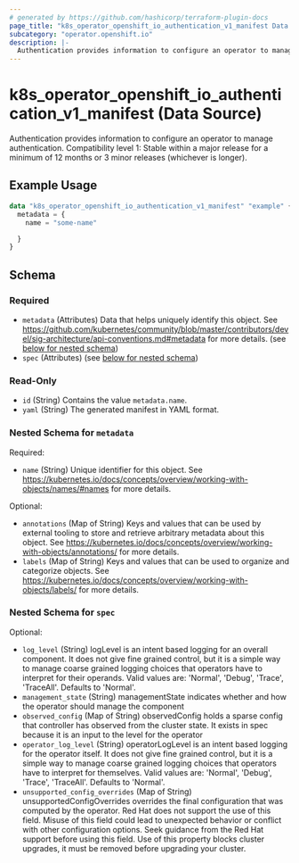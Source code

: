 ```yaml
---
# generated by https://github.com/hashicorp/terraform-plugin-docs
page_title: "k8s_operator_openshift_io_authentication_v1_manifest Data Source - terraform-provider-k8s"
subcategory: "operator.openshift.io"
description: |-
  Authentication provides information to configure an operator to manage authentication.  Compatibility level 1: Stable within a major release for a minimum of 12 months or 3 minor releases (whichever is longer).
---
```


# k8s_operator_openshift_io_authentication_v1_manifest (Data Source)

Authentication provides information to configure an operator to manage authentication.  Compatibility level 1: Stable within a major release for a minimum of 12 months or 3 minor releases (whichever is longer).

## Example Usage

```terraform
data "k8s_operator_openshift_io_authentication_v1_manifest" "example" {
  metadata = {
    name = "some-name"

  }
}
```

<!-- schema generated by tfplugindocs -->
## Schema

### Required

- `metadata` (Attributes) Data that helps uniquely identify this object. See https://github.com/kubernetes/community/blob/master/contributors/devel/sig-architecture/api-conventions.md#metadata for more details. (see [below for nested schema](#nestedatt--metadata))
- `spec` (Attributes) (see [below for nested schema](#nestedatt--spec))

### Read-Only

- `id` (String) Contains the value `metadata.name`.
- `yaml` (String) The generated manifest in YAML format.

<a id="nestedatt--metadata"></a>
### Nested Schema for `metadata`

Required:

- `name` (String) Unique identifier for this object. See https://kubernetes.io/docs/concepts/overview/working-with-objects/names/#names for more details.

Optional:

- `annotations` (Map of String) Keys and values that can be used by external tooling to store and retrieve arbitrary metadata about this object. See https://kubernetes.io/docs/concepts/overview/working-with-objects/annotations/ for more details.
- `labels` (Map of String) Keys and values that can be used to organize and categorize objects. See https://kubernetes.io/docs/concepts/overview/working-with-objects/labels/ for more details.


<a id="nestedatt--spec"></a>
### Nested Schema for `spec`

Optional:

- `log_level` (String) logLevel is an intent based logging for an overall component.  It does not give fine grained control, but it is a simple way to manage coarse grained logging choices that operators have to interpret for their operands.  Valid values are: 'Normal', 'Debug', 'Trace', 'TraceAll'. Defaults to 'Normal'.
- `management_state` (String) managementState indicates whether and how the operator should manage the component
- `observed_config` (Map of String) observedConfig holds a sparse config that controller has observed from the cluster state.  It exists in spec because it is an input to the level for the operator
- `operator_log_level` (String) operatorLogLevel is an intent based logging for the operator itself.  It does not give fine grained control, but it is a simple way to manage coarse grained logging choices that operators have to interpret for themselves.  Valid values are: 'Normal', 'Debug', 'Trace', 'TraceAll'. Defaults to 'Normal'.
- `unsupported_config_overrides` (Map of String) unsupportedConfigOverrides overrides the final configuration that was computed by the operator. Red Hat does not support the use of this field. Misuse of this field could lead to unexpected behavior or conflict with other configuration options. Seek guidance from the Red Hat support before using this field. Use of this property blocks cluster upgrades, it must be removed before upgrading your cluster.
